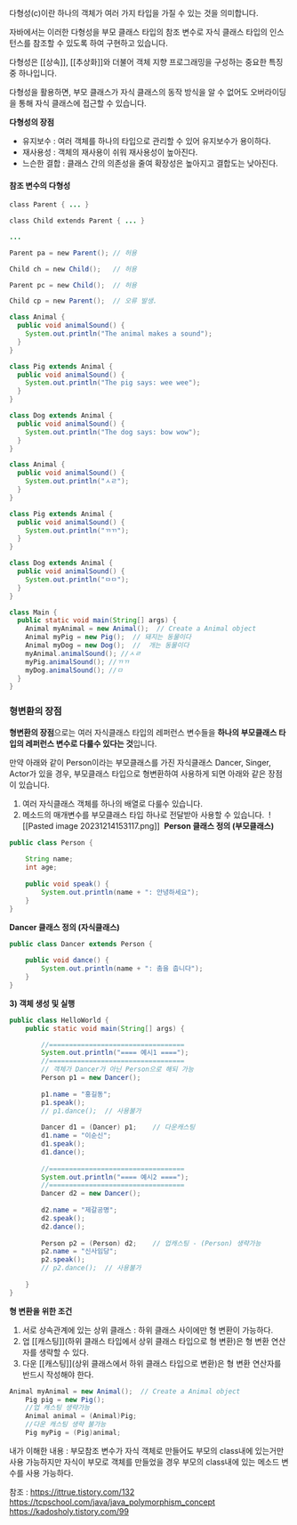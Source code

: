다형성(c)이란 하나의 객체가 여러 가지 타입을 가질 수 있는 것을 의미합니다.

자바에서는 이러한 다형성을 부모 클래스 타입의 참조 변수로 자식 클래스 타입의 인스턴스를 참조할 수 있도록 하여 구현하고 있습니다.

다형성은 [[상속]], [[추상화]]와 더불어 객체 지향 프로그래밍을 구성하는 중요한 특징 중 하나입니다.

다형성을 활용하면, 부모 클래스가 자식 클래스의 동작 방식을 알 수 없어도 오버라이딩을 통해 자식 클래스에 접근할 수 있습니다.




**다형성의 장점**
- 유지보수 : 여러 객체를 하나의 타입으로 관리할 수 있어 유지보수가 용이하다.
- 재사용성 : 객체의 재사용이 쉬워 재사용성이 높아진다.
- 느슨한 결합 : 클래스 간의 의존성을 줄여 확장성은 높아지고 결합도는 낮아진다.


#### 참조 변수의 다형성
```java
class Parent { ... }

class Child extends Parent { ... }

...

Parent pa = new Parent(); // 허용

Child ch = new Child();   // 허용

Parent pc = new Child();  // 허용

Child cp = new Parent();  // 오류 발생.
```


```java
class Animal {
  public void animalSound() {
    System.out.println("The animal makes a sound");
  }
}

class Pig extends Animal {
  public void animalSound() {
    System.out.println("The pig says: wee wee");
  }
}

class Dog extends Animal {
  public void animalSound() {
    System.out.println("The dog says: bow wow");
  }
}
```



```java
class Animal {
  public void animalSound() {
    System.out.println("ㅅㄹ");
  }
}

class Pig extends Animal {
  public void animalSound() {
    System.out.println("ㄲㄲ");
  }
}

class Dog extends Animal {
  public void animalSound() {
    System.out.println("ㅁㅁ");
  }
}

class Main {
  public static void main(String[] args) {
    Animal myAnimal = new Animal();  // Create a Animal object
    Animal myPig = new Pig();  // 돼지는 동물이다
    Animal myDog = new Dog();  //  개는 동물이다
    myAnimal.animalSound(); //ㅅㄹ
    myPig.animalSound(); //ㄲㄲ
    myDog.animalSound(); //ㅁ
  }
}


```


### 형변환의 장점
**형변환의 장점**으로는 여러 자식클래스 타입의 레퍼런스 변수들을 **하나의 부모클래스 타입의 레퍼런스 변수로 다룰수 있다는 것**입니다. 

만약 아래와 같이 Person이라는 부모클래스를 가진 자식클래스 Dancer, Singer, Actor가 있을 경우, 부모클래스 타입으로 형변환하여 사용하게 되면 아래와 같은 장점이 있습니다.

1. 여러 자식클래스 객체를 하나의 배열로 다룰수 있습니다. 
2. 메소드의 매개변수를 부모클래스 타입 하나로 전달받아 사용할 수 있습니다. 
![[Pasted image 20231214153117.png]]
 **Person 클래스 정의 (부모클래스)**
```java
public class Person {
	
	String name;
	int age;
		
	public void speak() {
		System.out.println(name + ": 안녕하세요");
	}
}
```

**Dancer 클래스 정의 (자식클래스)**
```java
public class Dancer extends Person {
		
	public void dance() {
		System.out.println(name + ": 춤을 춥니다");
	}
}
```

**3) 객체 생성 및 실행**
```java
public class HelloWorld {
	public static void main(String[] args) {

		//==================================
		System.out.println("==== 예시1 ====");
		//==================================
		// 객체가 Dancer가 아닌 Person으로 해되 가능
		Person p1 = new Dancer();
		
		p1.name = "홍길동";
		p1.speak();
		// p1.dance();  // 사용불가 
		
		Dancer d1 = (Dancer) p1;	// 다운캐스팅
		d1.name = "이순신";
		d1.speak();
		d1.dance();
		
		//==================================
		System.out.println("==== 예시2 ====");
		//==================================
		Dancer d2 = new Dancer();
		
		d2.name = "제갈공명";
		d2.speak();
		d2.dance();
		
		Person p2 = (Person) d2;	// 업캐스팅 - (Person) 생략가능
		p2.name = "신사임당";
		p2.speak();
		// p2.dance();  // 사용불가
		
	}
}
```






**형 변환을 위한 조건**
1. 서로 상속관계에 있는 상위 클래스 : 하위 클래스 사이에만 형 변환이 가능하다.
2. 업 [[캐스팅]](하위 클래스 타입에서 상위 클래스 타입으로 형 변환)은 형 변환 연산자를 생략할 수 있다.
3. 다운 [[캐스팅]](상위 클래스에서 하위 클래스 타입으로 변환)은 형 변환 연산자를 반드시 작성해야 한다.


```java
Animal myAnimal = new Animal();  // Create a Animal object
    Pig pig = new Pig();
    //업 캐스팅 생략가능
    Animal animal = (Animal)Pig;
    //다운 캐스팅 생략 불가능
    Pig myPig = (Pig)animal;
```


내가 이해한 내용 : 부모참조 변수가 자식 객체로 만들어도 부모의 class내에 있는거만 사용 가능하지만
자식이 부모로 객체를 만들었을 경우 부모의 class내에 있는 메소드 변수를 사용 가능하다.



참조 : https://ittrue.tistory.com/132
https://tcpschool.com/java/java_polymorphism_concept
https://kadosholy.tistory.com/99

